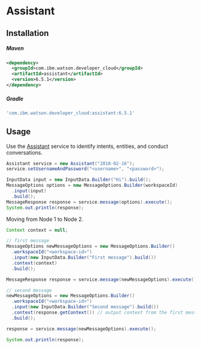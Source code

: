 # Assistant

## Installation

##### Maven
```xml
<dependency>
  <groupId>com.ibm.watson.developer_cloud</groupId>
  <artifactId>assistant</artifactId>
  <version>6.5.1</version>
</dependency>
```

##### Gradle
```gradle
'com.ibm.watson.developer_cloud:assistant:6.5.1'
```

## Usage

Use the [Assistant][assistant] service to identify intents, entities, and conduct conversations.

```java
Assistant service = new Assistant("2018-02-16");
service.setUsernameAndPassword("<username>", "<password>");

InputData input = new InputData.Builder("Hi").build();
MessageOptions options = new MessageOptions.Builder(workspaceId)
  .input(input)
  .build();
MessageResponse response = service.message(options).execute();
System.out.println(response);
```

Moving from Node 1 to Node 2.

```java
Context context = null;

// first message
MessageOptions newMessageOptions = new MessageOptions.Builder()
  .workspaceId("<workspace-id>")
  .input(new InputData.Builder("First message").build())
  .context(context)
  .build();

MessageResponse response = service.message(newMessageOptions).execute();

// second message
newMessageOptions = new MessageOptions.Builder()
  .workspaceId("<workspace-id>")
  .input(new InputData.Builder("Second message").build())
  .context(response.getContext()) // output context from the first message
  .build();

response = service.message(newMessageOptions).execute();

System.out.println(response);
```

[assistant]: https://console.bluemix.net/docs/services/assistant/index.html

